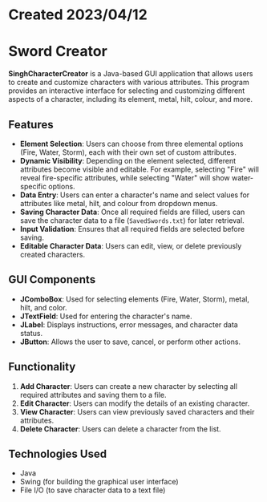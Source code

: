 # Created 2023/04/12

# Sword Creator

**SinghCharacterCreator** is a Java-based GUI application that allows users to create and customize characters with various attributes. This program provides an interactive interface for selecting and customizing different aspects of a character, including its element, metal, hilt, colour, and more.

## Features

- **Element Selection**: Users can choose from three elemental options (Fire, Water, Storm), each with their own set of custom attributes.
- **Dynamic Visibility**: Depending on the element selected, different attributes become visible and editable. For example, selecting "Fire" will reveal fire-specific attributes, while selecting "Water" will show water-specific options.
- **Data Entry**: Users can enter a character's name and select values for attributes like metal, hilt, and colour from dropdown menus.
- **Saving Character Data**: Once all required fields are filled, users can save the character data to a file (`SavedSwords.txt`) for later retrieval.
- **Input Validation**: Ensures that all required fields are selected before saving.
- **Editable Character Data**: Users can edit, view, or delete previously created characters.

## GUI Components

- **JComboBox**: Used for selecting elements (Fire, Water, Storm), metal, hilt, and color.
- **JTextField**: Used for entering the character's name.
- **JLabel**: Displays instructions, error messages, and character data status.
- **JButton**: Allows the user to save, cancel, or perform other actions.

## Functionality

1. **Add Character**: Users can create a new character by selecting all required attributes and saving them to a file.
2. **Edit Character**: Users can modify the details of an existing character.
3. **View Character**: Users can view previously saved characters and their attributes.
4. **Delete Character**: Users can delete a character from the list.

## Technologies Used

- Java
- Swing (for building the graphical user interface)
- File I/O (to save character data to a text file)
